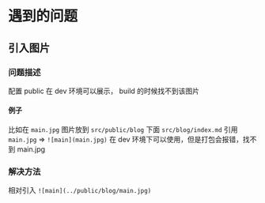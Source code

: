 # 遇到的问题

## 引入图片

### 问题描述

配置 public 在 dev 环境可以展示， build 的时候找不到该图片

#### 例子

比如在 `main.jpg` 图片放到 `src/public/blog` 下面 `src/blog/index.md` 引用 `main.jpg` => `![main](main.jpg)` 在 dev 环境下可以使用，但是打包会报错，找不到 main.jpg

### 解决方法

相对引入 `![main](../public/blog/main.jpg)`
